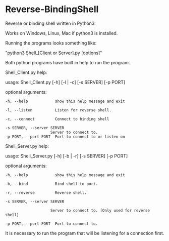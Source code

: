 # Reverse-BindingShell

Reverse or binding shell written in Python3.

Works on Windows, Linux, Mac if python3 is installed.


Running the programs looks something like:

"python3 Shell_[Client or Server].py [options]"

Both python programs have built in help to run the program. 

Shell_Client.py help:

usage: Shell_Client.py [-h] [-l | -c] [-s SERVER] [-p PORT]

optional arguments:

	-h, --help            show this help message and exit

	-l, --listen          Listen for reverse shell.

	-c, --connect         Connect to binding shell

	-s SERVER, --server SERVER
                        Server to connect to.
	-p PORT, --port PORT  Port to connect to or listen on


Shell_Server.py help:

usage: Shell_Server.py [-h] [-b | -r] [-s SERVER] [-p PORT]

optional arguments:

	-h, --help            show this help message and exit
	
	-b, --bind            Bind shell to port.
	
	-r, --reverse         Reverse shell.
	
	-s SERVER, --server SERVER
                        
						Server to connect to. [Only used for reverse shell]
	
	-p PORT, --port PORT  Port to connect to.
  

It is necessary to run the program that will be listening for a connection first.
